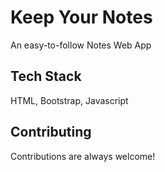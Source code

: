
# Keep Your Notes

An easy-to-follow Notes Web App


## Tech Stack

HTML, Bootstrap, Javascript



## Contributing

Contributions are always welcome!



